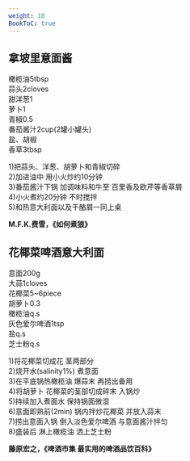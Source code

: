 ```yaml
---
weight: 10
BookToC: true
---
```

## 拿坡里意面酱

橄榄油5tbsp  
蒜头2cloves  
甜洋葱1  
萝卜1  
青椒0.5  
番茄酱汁2cup(2罐小罐头)  
盐、胡椒  
香草3tbsp

1)把蒜头、洋葱、胡萝卜和青椒切碎  
2)加进油中 用小火炒约10分钟  
3)番茄酱汁下锅 加调味料和牛至 百里香及欧芹等香草屑  
4)小火煮约20分钟 不时搅拌  
5)和热意大利面以及干酪屑一同上桌

**M.F.K.费雪，《如何煮狼》**

## 花椰菜啤酒意大利面

意面200g  
大蒜1cloves  
花椰菜5~6piece  
胡萝卜0.3  
橄榄油q.s  
灰色爱尔啤酒1tsp  
盐q.s  
芝士粉q.s

1)将花椰菜切成花 茎两部分  
2)烧开水(salinity1%) 煮意面  
3)在平底锅热橄榄油 爆蒜末 再捞出备用  
4)将胡萝卜 花椰菜的茎部切成碎末 入锅炒  
5)持续加入煮面水 保持锅面微湿  
6)意面即熟前(2min) 锅内拌炒花椰菜 并放入蒜末  
7)捞出意面入锅 倒入淡色爱尔啤酒 与意面酱汁拌匀  
8)盛装后 淋上橄榄油 洒上芝士粉

**藤原宏之，《啤酒市集 最实用的啤酒品饮百科》**
